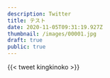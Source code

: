 ```yaml
---
description: Twitter
title: テスト
date: 2020-11-05T09:31:19.927Z
thumbnail: /images/00001.jpg
draft: true
public: true
---
```

{{< tweet kingkinoko >}}